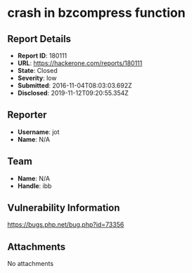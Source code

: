 # crash in bzcompress function

## Report Details
- **Report ID**: 180111
- **URL**: https://hackerone.com/reports/180111
- **State**: Closed
- **Severity**: low
- **Submitted**: 2016-11-04T08:03:03.692Z
- **Disclosed**: 2019-11-12T09:20:55.354Z

## Reporter
- **Username**: jot
- **Name**: N/A

## Team
- **Name**: N/A
- **Handle**: ibb

## Vulnerability Information
https://bugs.php.net/bug.php?id=73356

## Attachments
No attachments
